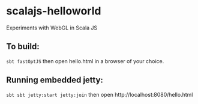 # scalajs-helloworld
Experiments with WebGL in Scala JS

To build:
---

`sbt fastOptJS` then open hello.html in a browser of your choice.


Running embedded jetty:
---

`sbt sbt jetty:start jetty:join` then open http://localhost:8080/hello.html
